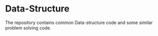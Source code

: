 # Data-Structure
The repository contains common Data-structure code and some similar problem solving code.
